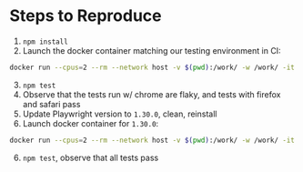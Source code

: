 # Steps to Reproduce

1. `npm install`
2. Launch the docker container matching our testing environment in CI:

  ```sh
  docker run --cpus=2 --rm --network host -v $(pwd):/work/ -w /work/ -it mcr.microsoft.com/playwright:v1.32.3-focal /bin/bash
  ```

3. `npm test`
4. Observe that the tests run w/ chrome are flaky, and tests with firefox and safari pass
5. Update Playwright version to `1.30.0`, clean, reinstall
6. Launch docker container for `1.30.0`:

  ```sh
  docker run --cpus=2 --rm --network host -v $(pwd):/work/ -w /work/ -it mcr.microsoft.com/playwright:v1.30.0-focal /bin/bash
  ```

6. `npm test`, observe that all tests pass